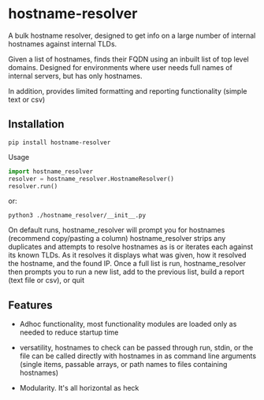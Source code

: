 # hostname-resolver

A bulk hostname resolver, designed to get info on a large number of internal hostnames against 
internal TLDs.

Given a list of hostnames, finds their FQDN using an inbuilt list of top level domains. Designed 
for environments where user needs full names of internal servers, but has only hostnames.

In addition, provides limited formatting and reporting functionality (simple text or csv)


## Installation

```
pip install hostname-resolver  
```

Usage

```python
import hostname_resolver
resolver = hostname_resolver.HostnameResolver()
resolver.run()
```

or:

```
python3 ./hostname_resolver/__init__.py
```

On default runs, hostname_resolver will prompt you for hostnames (recommend copy/pasting a column) 
hostname_resolver strips any duplicates and attempts to resolve hostnames as is or iterates each 
against its known TLDs. As it resolves it displays what was given, how it resolved the hostname, 
and the found IP. Once a full list is run, hostname_resolver then prompts you to run a new list, 
add to the previous list, build a report (text file or csv), or quit

## Features

 - Adhoc functionality, most functionality modules are loaded only as needed to reduce startup time

 - versatility, hostnames to check can be passed through run, stdin, or the file can be called 
 directly with hostnames in as command line arguments (single items, passable arrays, or path names
 to files containing hostnames)

 - Modularity. It's all horizontal as heck
